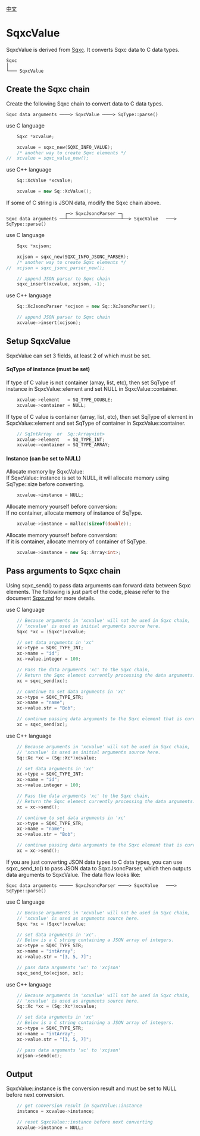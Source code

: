 [中文](SqxcValue.cn.md)

# SqxcValue

SqxcValue is derived from [Sqxc](Sqxc.md). It converts Sqxc data to C data types.

	Sqxc
	│
	└─── SqxcValue

## Create the Sqxc chain

Create the following Sqxc chain to convert data to C data types.

	Sqxc data arguments ────> SqxcValue ────> SqType::parse()

use C language

```c
	Sqxc *xcvalue;

	xcvalue = sqxc_new(SQXC_INFO_VALUE);
	/* another way to create Sqxc elements */
//	xcvalue = sqxc_value_new();
```

use C++ language

```c++
	Sq::XcValue *xcvalue;

	xcvalue = new Sq::XcValue();
```

If some of C string is JSON data, modify the Sqxc chain above.

	                      ┌─> SqxcJsoncParser ─┐
	Sqxc data arguments ──┴────────────────────┴──> SqxcValue   ───> SqType::parse()

use C language

```c
	Sqxc *xcjson;

	xcjson = sqxc_new(SQXC_INFO_JSONC_PARSER);
	/* another way to create Sqxc elements */
//	xcjson = sqxc_jsonc_parser_new();

	// append JSON parser to Sqxc chain
	sqxc_insert(xcvalue, xcjson, -1);
```

use C++ language

```c++
	Sq::XcJsoncParser *xcjson = new Sq::XcJsoncParser();

	// append JSON parser to Sqxc chain
	xcvalue->insert(xcjson);
```

## Setup SqxcValue

SqxcValue can set 3 fields, at least 2 of which must be set.

#### SqType of instance (must be set)

If type of C value is not container (array, list, etc), then set SqType of instance in SqxcValue::element and set NULL in SqxcValue::container.

```c++
	xcvalue->element   = SQ_TYPE_DOUBLE;
	xcvalue->container = NULL;
```

If type of C value is container (array, list, etc), then set SqType of element in SqxcValue::element and set SqType of container in SqxcValue::container.

```c++
	// SqIntArray  or  Sq::Array<int>
	xcvalue->element   = SQ_TYPE_INT;
	xcvalue->container = SQ_TYPE_ARRAY;
```

#### Instance (can be set to NULL)

Allocate memory by SqxcValue:  
If SqxcValue::instance is set to NULL, it will allocate memory using SqType::size before converting.

```c++
	xcvalue->instance = NULL;
```

Allocate memory yourself before conversion:  
If no container, allocate memory of instance of SqType.

```c++
	xcvalue->instance = malloc(sizeof(double));
```

Allocate memory yourself before conversion:  
If it is container, allocate memory of container of SqType.

```c++
	xcvalue->instance = new Sq::Array<int>;
```

## Pass arguments to Sqxc chain

Using sqxc_send() to pass data arguments can forward data between Sqxc elements. The following is just part of the code, please refer to the document [Sqxc.md](Sqxc.md) for more details.  
  
use C language

```c
	// Because arguments in 'xcvalue' will not be used in Sqxc chain,
	// 'xcvalue' is used as initial arguments source here.
	Sqxc *xc = (Sqxc*)xcvalue;

	// set data arguments in 'xc'
	xc->type = SQXC_TYPE_INT;
	xc->name = "id";
	xc->value.integer = 100;

	// Pass the data arguments 'xc' to the Sqxc chain,
	// Return the Sqxc element currently processing the data arguments.
	xc = sqxc_send(xc);

	// continue to set data arguments in 'xc'
	xc->type = SQXC_TYPE_STR;
	xc->name = "name";
	xc->value.str = "Bob";

	// continue passing data arguments to the Sqxc element that is currently processing data arguments.
	xc = sqxc_send(xc);
```

use C++ language

```c++
	// Because arguments in 'xcvalue' will not be used in Sqxc chain,
	// 'xcvalue' is used as initial arguments source here.
	Sq::Xc *xc = (Sq::Xc*)xcvalue;

	// set data arguments in 'xc'
	xc->type = SQXC_TYPE_INT;
	xc->name = "id";
	xc->value.integer = 100;

	// Pass the data arguments 'xc' to the Sqxc chain,
	// Return the Sqxc element currently processing the data arguments.
	xc = xc->send();

	// continue to set data arguments in 'xc'
	xc->type = SQXC_TYPE_STR;
	xc->name = "name";
	xc->value.str = "Bob";

	// continue passing data arguments to the Sqxc element that is currently processing data arguments.
	xc = xc->send();
```

If you are just converting JSON data types to C data types, you can use sqxc_send_to() to pass JSON data to SqxcJsoncParser, which then outputs data arguments to SqxcValue. The data flow looks like:

	Sqxc data arguments ───── SqxcJsoncParser ────> SqxcValue   ───> SqType::parse()

use C language

```c
	// Because arguments in 'xcvalue' will not be used in Sqxc chain,
	// 'xcvalue' is used as arguments source here.
	Sqxc *xc = (Sqxc*)xcvalue;

	// set data arguments in 'xc'.
	// Below is a C string containing a JSON array of integers.
	xc->type = SQXC_TYPE_STR;
	xc->name = "intArray";
	xc->value.str = "[3, 5, 7]";

	// pass data arguments 'xc' to 'xcjson'
	sqxc_send_to(xcjson, xc);
```

use C++ language

```c++
	// Because arguments in 'xcvalue' will not be used in Sqxc chain,
	// 'xcvalue' is used as arguments source here.
	Sq::Xc *xc = (Sq::Xc*)xcvalue;

	// set data arguments in 'xc'
	// Below is a C string containing a JSON array of integers.
	xc->type = SQXC_TYPE_STR;
	xc->name = "intArray";
	xc->value.str = "[3, 5, 7]";

	// pass data arguments 'xc' to 'xcjson'
	xcjson->send(xc);
```

## Output

SqxcValue::instance is the conversion result and must be set to NULL before next conversion.

```c
	// get conversion result in SqxcValue::instance
	instance = xcvalue->instance;

	// reset SqxcValue::instance before next converting
	xcvalue->instance = NULL;
```
